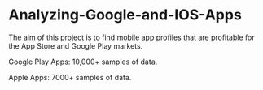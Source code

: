 # Analyzing-Google-and-IOS-Apps

The aim of this project is to find mobile app profiles that are profitable for the App Store and Google Play markets.

Google Play Apps: 10,000+ samples of data.

Apple Apps: 7000+ samples of data. 
   
